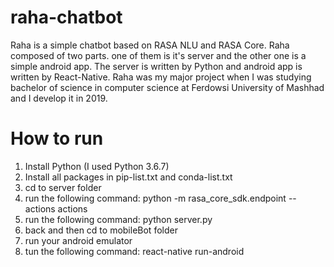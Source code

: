 # raha-chatbot
Raha is a simple chatbot based on RASA NLU and RASA Core. Raha composed of two parts. one of them is it's server and the other one is a simple android app. The server is written by Python and android app is written by React-Native. Raha was my major project when I was studying bachelor of science in computer science at Ferdowsi University of Mashhad and I develop it in 2019.

# How to run

1. Install Python (I used Python 3.6.7)
2. Install all packages in pip-list.txt and conda-list.txt
3. cd to server folder
4. run the following command: python -m rasa_core_sdk.endpoint --actions actions
5. run the following command: python server.py
6. back and then cd to mobileBot folder
9. run your android emulator
7. tun the following command: react-native run-android
